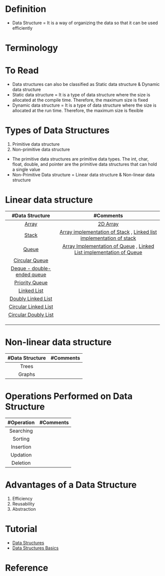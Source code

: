 # Definition
* Data Structure = It is a way of organizing the data so that it can be used efficiently

# Terminology

# To Read
* Data structures can also be classified as Static data structure & Dynamic data structure
* Static data structure = It is a type of data structure where the size is allocated at the compile time. Therefore, the maximum size is fixed
* Dynamic data structure = It is a type of data structure where the size is allocated at the run time. Therefore, the maximum size is flexible

# Types of Data Structures
1. Primitive data structure
2. Non-primitive data structure

* The primitive data structures are primitive data types. The int, char, float, double, and pointer are the primitive data structures that can hold a single value
* Non-Primitive Data structure = Linear data structure & Non-linear data structure

# Linear data structure
| #Data Structure  | #Comments |
| :---: | :---: | 
| [Array](https://www.javatpoint.com/data-structure-array) | [2D Array](https://www.javatpoint.com/data-structure-2d-array) |
| [Stack](https://www.javatpoint.com/data-structure-stack) | [Array implementation of Stack](https://www.javatpoint.com/ds-array-implementation-of-stack) , [Linked list implementation of stack](https://www.javatpoint.com/ds-linked-list-implementation-of-stack)|
| [Queue](https://www.javatpoint.com/data-structure-queue) | [Array Implementation of Queue](https://www.javatpoint.com/array-representation-of-queue) , [Linked List implementation of Queue](https://www.javatpoint.com/linked-list-implementation-of-queue)|
|[Circular Queue](https://www.javatpoint.com/circular-queue) | |
|[Deque - double-ended queue](https://www.javatpoint.com/ds-deque) | |
|[Priority Queue](https://www.javatpoint.com/ds-priority-queue) | |
| [Linked List](https://www.javatpoint.com/singly-linked-list)  | |
| [Doubly Linked List](https://www.javatpoint.com/doubly-linked-list) | |
| [Circular Linked List](https://www.javatpoint.com/circular-singly-linked-list) | |
| [Circular Doubly List](https://www.javatpoint.com/circular-doubly-linked-list) | |
| | |
| | |
| | |


# Non-linear data structure
| #Data Structure  | #Comments |
| :---: | :---: | 
| Trees |  |
| Graphs | |

# Operations Performed on Data Structure
| #Operation | #Comments |
| :---: | :---: | 
| Searching |  |
| Sorting | |
| Insertion | |
| Updation | |
| Deletion | |

# Advantages of a Data Structure
1. Efficiency
2. Reusability
3. Abstraction

# Tutorial
* [Data Structures](https://www.geeksforgeeks.org/data-structures/)
* [Data Structures Basics](https://www.javatpoint.com/data-structure-tutorial)

# Reference

